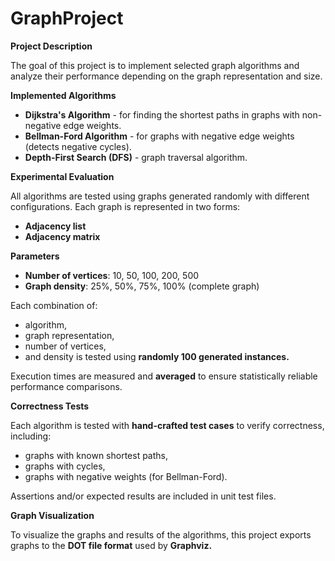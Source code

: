 # GraphProject
**Project Description**

The goal of this project is to implement selected graph algorithms and analyze their performance depending on the graph representation and size.

**Implemented Algorithms**
* **Dijkstra's Algorithm** - for finding the shortest paths in graphs with non-negative edge weights.
* **Bellman-Ford Algorithm** - for graphs with negative edge weights (detects negative cycles).
* **Depth-First Search (DFS)** - graph traversal algorithm.

**Experimental Evaluation**

All algorithms are tested using graphs generated randomly with different configurations. Each graph is represented in two forms:
* **Adjacency list**
* **Adjacency matrix**

**Parameters**
* **Number of vertices**: 10, 50, 100, 200, 500
* **Graph density**: 25%, 50%, 75%, 100% (complete graph)

Each combination of:
* algorithm,
* graph representation,
* number of vertices,
* and density
is tested using **randomly 100 generated instances.**

Execution times are measured and **averaged** to ensure statistically reliable performance comparisons.

**Correctness Tests**

Each algorithm is tested with **hand-crafted test cases** to verify correctness, including:
* graphs with known shortest paths,
* graphs with cycles,
* graphs with negative weights (for Bellman-Ford).

Assertions and/or expected results are included in unit test files.

**Graph Visualization**

To visualize the graphs and results of the algorithms, this project exports graphs to the **DOT file format** used by **Graphviz.**
